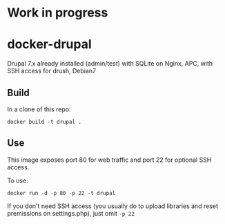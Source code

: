 # Work in progress


# docker-drupal

Drupal 7.x already installed (admin/test) 
with SQLite on Nginx, APC, with SSH access for drush, Debian7

## Build

In a clone of this repo:

`docker build -t drupal .`

## Use

This image exposes port 80 for web traffic and port 22 for optional SSH access.

To use:

`docker run -d -p 80 -p 22 -t drupal`

If you don't need SSH access (you usually do to upload libraries and reset premissions on settings.php), just omit `-p 22`
